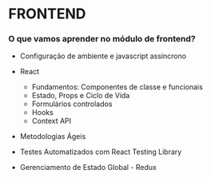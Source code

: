 # FRONTEND

### O que vamos aprender no módulo de frontend?

- Configuração de ambiente e javascript assíncrono

- React
  - Fundamentos: Componentes de classe e funcionais
  - Estado, Props e Ciclo de Vida
  - Formulários controlados
  - Hooks
  - Context API

- Metodologias Ágeis

- Testes Automatizados com React Testing Library

- Gerenciamento de Estado Global - Redux
